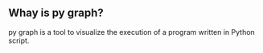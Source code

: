 
## Whay is py graph?
py graph is a tool to visualize the execution of a program written in Python script.

